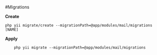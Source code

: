 #Migrations

**Create**
```
php yii migrate/create --migrationPath=@app/modules/mail/migrations [NAME]
```

**Apply**
```
    php yii migrate --migrationPath=@app/modules/mail/migrations
```
